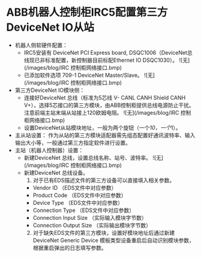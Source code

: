 # ABB机器人控制柜IRC5配置第三方DeviceNet IO从站

- 机器人侧软硬件配置：
  - IRC5安装有 DeviceNet PCI Express board, DSQC1006（DeviceNet总线现已非标准配置，新控制器目前标配Ethernet IO DSQC1030）。
  ![无](/images/blog/IRC 控制柜网络接口.bmp)
  - 已添加软件选项 709-1 DeviceNet Master/Slave。
  ![无](/images/blog/IRC 控制柜网络接口.bmp)
- 第三方DeviceNet IO模块侧：
  - 连接好DeviceNet 总线（标准为5芯线 V- CANL CANH Shield CANH V+），选择5芯接口的第三方模块，由ABB控制柜提供总线电源防止干扰。注意前端主站末端从站接上120欧姆电阻。
  ![无](/images/blog/IRC 控制柜网络接口.bmp)
  - 设置DeviceNet从站模块地址，一般为两个旋钮（一个*10，一个*1）。
- 主从站设置：
  作为从站的第三方模块适配器需先组态配置好通讯波特率、输入输出大小等，一般通过第三方指定软件进行设置。
- 主站（机器人控制器）设置：
  - 新建DeviceNet 总线，设置总线名称、站号、波特率。
  ![无](/images/blog/IRC 控制柜网络接口.bmp)
  - 新建DeviceNet 总线设备。
    1. 对于已有EDS描述文件的第三方设备可以直接填入相关参数。
      - Vendor ID                          （EDS文件中对应参数）
      - Product Code                       （EDS文件中对应参数）
      - Device Type                        （EDS文件中对应参数）
      - Connection Type                    （EDS文件中对应参数）
      - Connection Input Size             （实际输入模块字节数）
      - Connection Output Size            （实际输出模块字节数）
    2. 对于缺失EDS文件的第三方模块，设置好模块地址后通过新建DeviceNet Generic Device 模板类型设备重启后自动识别模块参数，根据重启弹出的日志填写参数。
    
